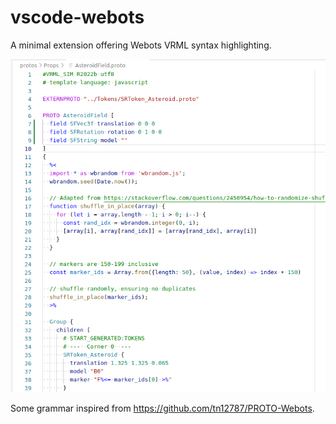 # vscode-webots

A minimal extension offering Webots VRML syntax highlighting.

![Image of VSCode with syntax highlighting for PROTO files](./resources/example.png)

Some grammar inspired from <https://github.com/tn12787/PROTO-Webots>.
